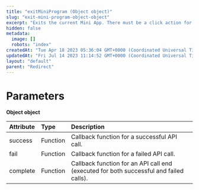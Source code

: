 ```yaml
---
title: "exitMiniProgram (Object object)"
slug: "exit-mini-program-object-object"
excerpt: "Exits the current Mini App. There must be a click action for the call to succeed."
hidden: false
metadata: 
  image: []
  robots: "index"
createdAt: "Tue Apr 18 2023 05:36:04 GMT+0000 (Coordinated Universal Time)"
updatedAt: "Fri Jul 14 2023 11:14:52 GMT+0000 (Coordinated Universal Time)"
layout: "default"
parent: "Redirect"
---
```

# Parameters

**Object object**

| Attribute | Type     | Description                                                                            |
| :-------- | :------- | :------------------------------------------------------------------------------------- |
| success   | Function | Callback function for a successful API call.                                           |
| fail      | Function | Callback function for a failed API call.                                               |
| complete  | Function | Callback function for an API call end (executed for both successful and failed calls). |
